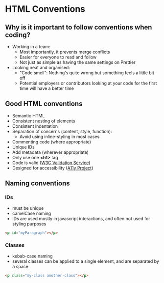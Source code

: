 # HTML Conventions

## Why is it important to follow conventions when coding?

- Working in a team:
  - Most importantly, it prevents merge conflicts
  - Easier for everyone to read and follow
  - Not just as simple as having the same settings on Prettier
- Looking neat and organised:
  - "Code smell": Nothing's quite wrong but something feels a little bit off
  - Potential employers or contributors looking at your code for the first time will have a better time

## Good HTML conventions

- Semantic HTML
- Consistent nesting of elements
- Consistent indentation
- Separation of concerns (content, style, function):
  - Avoid using inline-styling in most cases
- Commenting code (where appropriate)
- Unique IDs
- Add metadata (wherever appropriate)
- Only use one **\<h1>** tag
- Code is valid (<a href="https://validator.w3.org/">W3C Validation Service</a>)
- Designed for accessibility (<a href="https://a11yproject.com">A11y Project</a>)

## Naming conventions

### IDs

- must be unique
- camelCase naming
- IDs are used mostly in javascript interactions, and often not used for styling purposes

```html
<p id="myParagraph"></p>
```

### Classes

- kebab-case naming
- several classes can be applied to a single element, and are separated by a space

```html
<p class="my-class another-class"></p>
```
